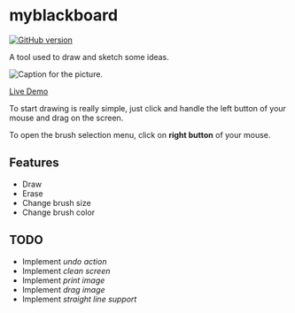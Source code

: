 # myblackboard
[![GitHub version](https://badge.fury.io/gh/madureira%2Fblackboard.svg)](https://badge.fury.io/gh/madureira%2Fblackboard)

A tool used to draw and sketch some ideas.

![Caption for the picture.](http://blackboard.madureira.me/images/screenshot-blackboard.png)


[Live Demo](http://blackboard.madureira.me)

To start drawing is really simple, just click and handle the left button of your mouse and drag on the screen.

To open the brush selection menu, click on **right button** of your mouse.

## Features

- Draw
- Erase
- Change brush size
- Change brush color

## TODO

- Implement *undo action*
- Implement *clean screen*
- Implement *print image*
- Implement *drag image*
- Implement *straight line support*
